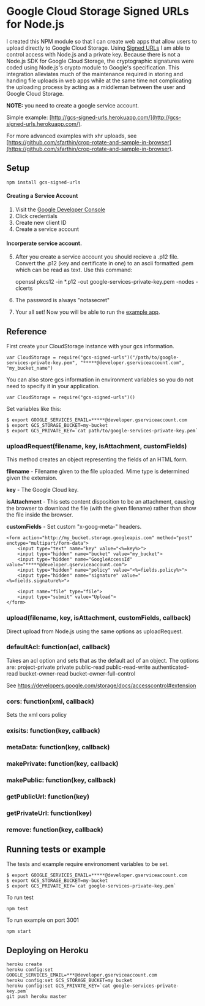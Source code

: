 # Google Cloud Storage Signed URLs for Node.js

I created this NPM module so that I can create web apps that allow users to upload directly to Google Cloud Storage. Using <a href="https://developers.google.com/storage/docs/accesscontrol#Signed-URLs" target="_blank">Signed URLs</a> I am able to control access with Node.js and a private key. Because there is not a Node.js SDK for Google Cloud Storage, the cryptographic signatures were coded using Node.js's crypto module to Google's specification. This integration alleviates much of the maintenance required in storing and handing file uploads in web apps while at the same time not complicating the uploading process by acting as a middleman between the user and Google Cloud Storage.

 **NOTE:** you need to create a google service account.

Simple example: [http://gcs-signed-urls.herokuapp.com/](http://gcs-signed-urls.herokuapp.com/).

For more advanced examples with xhr uploads, see [https://github.com/sfarthin/crop-rotate-and-sample-in-browser](https://github.com/sfarthin/crop-rotate-and-sample-in-browser).

## Setup

	npm install gcs-signed-urls

#### Creating a Service Account
1. Visit the [Google Developer Console](https://console.developers.google.com/)
2. Click credentials
3. Create new client ID
4. Create a service account

#### Incorperate service account.
5. After you create a service account you should recieve a .p12 file. Convert the .p12 (key and certificate in one) to an ascii formatted .pem which can be read as text. Use this command:

	openssl pkcs12 -in *.p12 -out google-services-private-key.pem -nodes -clcerts

6. The password is always "notasecret"
7. Your all set! Now you will be able to run the [example app](https://github.com/sfarthin/nodejs-google-cloud-storage/blob/master/example/app.js).


## Reference

First create your CloudStorage instance with your gcs information.

	var CloudStorage = require("gcs-signed-urls")("/path/to/google-services-private-key.pem", "*****@developer.gserviceaccount.com", "my_bucket_name")

You can also store gcs information in environment variables so you do not need to specify it in your application.

	var CloudStorage = require("gcs-signed-urls")()

Set variables like this:

	$ export GOOGLE_SERVICES_EMAIL=*****@developer.gserviceaccount.com
	$ export GCS_STORAGE_BUCKET=my-bucket
	$ export GCS_PRIVATE_KEY=`cat path/to/google-services-private-key.pem`

### uploadRequest(filename, key, isAttachment, customFields)
This method creates an object representing the fields of an HTML form.

**filename** - Filename given to the file uploaded. Mime type is determined given the extension.

**key** - The Google Cloud key.

**isAttachment** - This sets content disposition to be an attachment, causing the browser to download the file (with the given filename) rather than show the file inside the browser.

**customFields** - Set custom "x-goog-meta-" headers.

	<form action="http://my_bucket.storage.googleapis.com" method="post" enctype="multipart/form-data">
		<input type="text" name="key" value="<%=key%>">
		<input type="hidden" name="bucket" value="my_bucket">
		<input type="hidden" name="GoogleAccessId" value="*****@developer.gserviceaccount.com">
		<input type="hidden" name="policy" value="<%=fields.policy%>">
		<input type="hidden" name="signature" value="<%=fields.signature%>">

		<input name="file" type="file">
		<input type="submit" value="Upload">
	</form>

### upload(filename, key, isAttachment, customFields, callback)
Direct upload from Node.js using the same options as uploadRequest.

### defaultAcl: function(acl, callback)
Takes an acl option and sets that as the default acl of an object. The options are:
project-private
private
public-read
public-read-write
authenticated-read
bucket-owner-read
bucket-owner-full-control

See https://developers.google.com/storage/docs/accesscontrol#extension

### cors: function(xml, callback)
Sets the  xml cors policy

### exisits: function(key, callback)
### metaData: function(key, callback)
### makePrivate: function(key, callback)
### makePublic: function(key, callback)
### getPublicUrl: function(key)
### getPrivateUrl: function(key)
### remove: function(key, callback)

## Running tests or example

The tests and example require environoment variables to be set.
	
	$ export GOOGLE_SERVICES_EMAIL=*****@developer.gserviceaccount.com
	$ export GCS_STORAGE_BUCKET=my-bucket
	$ export GCS_PRIVATE_KEY=`cat google-services-private-key.pem`
	
To run test

	npm test

To run example on port 3001

	npm start

## Deploying on Heroku

	heroku create
	heroku config:set GOOGLE_SERVICES_EMAIL=***@developer.gserviceaccount.com
	heroku config:set GCS_STORAGE_BUCKET=my bucket
	heroku config:set GCS_PRIVATE_KEY=`cat google-services-private-key.pem`
	git push heroku master
